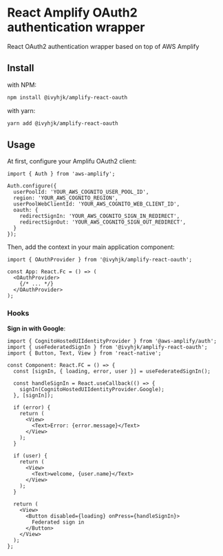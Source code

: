# React Amplify OAuth2 authentication wrapper

React OAuth2 authentication wrapper based on top of AWS Amplify

## Install

with NPM:

```bash
npm install @ivyhjk/amplify-react-oauth
```

with yarn:

```bash
yarn add @ivyhjk/amplify-react-oauth
```

## Usage

At first, configure your Amplifu OAuth2 client:

```tsx
import { Auth } from 'aws-amplify';

Auth.configure({
  userPoolId: 'YOUR_AWS_COGNITO_USER_POOL_ID',
  region: 'YOUR_AWS_COGNITO_REGION',
  userPoolWebClientId: 'YOUR_AWS_COGNITO_WEB_CLIENT_ID',
  oauth: {
    redirectSignIn: 'YOUR_AWS_COGNITO_SIGN_IN_REDIRECT',
    redirectSignOut: 'YOUR_AWS_COGNITO_SIGN_OUT_REDIRECT',
  }
});
```

Then, add the context in your main application component:

```tsx
import { OAuthProvider } from '@ivyhjk/amplify-react-oauth';

const App: React.Fc = () => (
  <OAuthProvider>
    {/* ... */}
  </OAuthProvider>
);
```


### Hooks

**Sign in with Google**:

```tsx
import { CognitoHostedUIIdentityProvider } from '@aws-amplify/auth';
import { useFederatedSignIn } from '@ivyhjk/amplify-react-oauth';
import { Button, Text, View } from 'react-native';

const Component: React.FC = () => {
  const [signIn, { loading, error, user }] = useFederatedSignIn();

  const handleSignIn = React.useCallback(() => {
    signIn(CognitoHostedUIIdentityProvider.Google);
  }, [signIn]);

  if (error) {
    return (
      <View>
        <Text>Error: {error.message}</Text>
      </View>
    );
  }

  if (user) {
    return (
      <View>
        <Text>welcome, {user.name}</Text>
      </View>
    );
  }

  return (
    <View>
      <Button disabled={loading} onPress={handleSignIn}>
        Federated sign in
      </Button>
    </View>
  );
};
```
